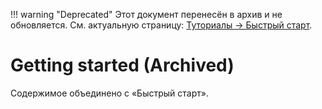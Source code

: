 !!! warning "Deprecated"
    Этот документ перенесён в архив и не обновляется. См. актуальную страницу: [Туториалы → Быстрый старт](../tutorials/quickstart.md).

# Getting started (Archived)

Содержимое объединено с «Быстрый старт».
